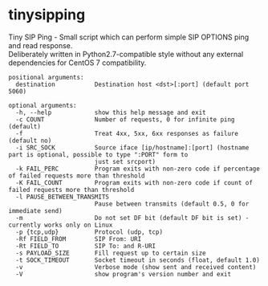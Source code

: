 # tinysipping
Tiny SIP Ping - Small script which can perform simple SIP OPTIONS ping and read 
response.  
Deliberately written in Python2.7-compatible style without any external 
dependencies for CentOS 7 compatibility.  

```
positional arguments:
  destination           Destination host <dst>[:port] (default port 5060)

optional arguments:
  -h, --help            show this help message and exit
  -c COUNT              Number of requests, 0 for infinite ping (default)
  -f                    Treat 4xx, 5xx, 6xx responses as failure (default no)
  -i SRC_SOCK           Source iface [ip/hostname]:[port] (hostname part is optional, possible to type ":PORT" form to
                        just set srcport)
  -k FAIL_PERC          Program exits with non-zero code if percentage of failed requests more than threshold
  -K FAIL_COUNT         Program exits with non-zero code if count of failed requests more than threshold
  -l PAUSE_BETWEEN_TRANSMITS
                        Pause between transmits (default 0.5, 0 for immediate send)
  -m                    Do not set DF bit (default DF bit is set) - currently works only on Linux
  -p {tcp,udp}          Protocol (udp, tcp)
  -Rf FIELD_FROM        SIP From: URI
  -Rt FIELD_TO          SIP To: and R-URI
  -s PAYLOAD_SIZE       Fill request up to certain size
  -t SOCK_TIMEOUT       Socket timeout in seconds (float, default 1.0)
  -v                    Verbose mode (show sent and received content)
  -V                    show program's version number and exit
```
